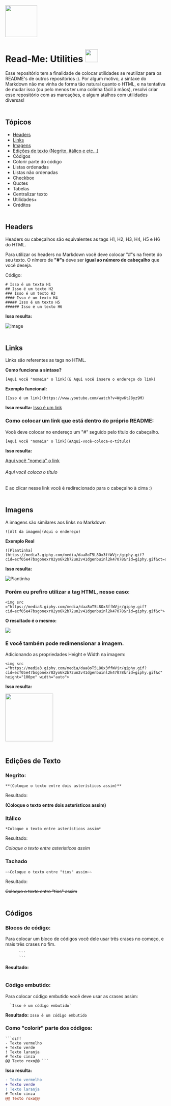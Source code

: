 
<img src ="https://media1.giphy.com/media/mjQG3C8g8Uzc9Cv09F/giphy.gif?cid=ecf05e475a1dncy3l27nfaagug0ioemtsvcw913fznlftm6j&rid=giphy.gif&ct=s" width = "100px" height = "auto"> 


# Read-Me: Utilities <img src ="https://media1.giphy.com/media/e8dLRPN6d6V4iJIOUn/giphy.gif?cid=ecf05e47masc7atthyt1mq5r2f3jih5w2wfw13t0u0r28x10&rid=giphy.gif&ct=s" width = "40px" height = "auto"> 
Esse repositório tem a finalidade de colocar utilidades se reutilizar para os README's de outros repositórios :). Por algum motivo, a sintaxe do Markdown não me vinha de forma tão natural quanto o HTML, e na tentativa de mudar isso (ou pelo menos ter uma colinha fácil à mãos), resolvi criar esse repositório com as marcações, e algum atalhos com utilidades diversas!
<p Align=center>
<img src ="https://64.media.tumblr.com/39240cabb4a10556459808190bd79195/cb61da9def746b60-be/s1280x1920/0f2196b58ec8bf38f21292d5a9fb7913e9245f39.png" height="5px" width="100%"> </p>

## Tópicos
- [Headers](#Headers)
- [Links](#Links)
- [Imagens](#Imagens)
- [Edições de texto (Negrito, itálico e etc...)](#Edições-de-Texto)
- Códigos
- Colorir parte do código
- Listas ordenadas
- Listas não ordenadas
- Checkbox
- Quotes
- Tabelas
- Centralizar texto
- Utilidades+
- Créditos

<p Align=center>
<img src ="https://64.media.tumblr.com/39240cabb4a10556459808190bd79195/cb61da9def746b60-be/s1280x1920/0f2196b58ec8bf38f21292d5a9fb7913e9245f39.png" height="5px" width="100%"> </p>

## Headers
Headers ou cabeçalhos são equivalentes as tags H1, H2, H3, H4, H5 e H6 do HTML.

Para utilizar os headers no Markdown você deve colocar "#"s na frente do seu texto. O nímero de **"#"s** deve ser **igual ao número do cabeçalho** que você deseja.

Código:
```
# Isso é um texto H1
## Isso é um texto H2
### Isso é um texto H3
#### Isso é um texto H4
##### Isso é um texto H5
###### Isso é um texto H6
```
**Isso resulta:**

![image](https://user-images.githubusercontent.com/69855489/124361710-dcf6ac00-dc06-11eb-88ac-f4b64c14c05d.png)

<p Align=center>
<img src ="https://64.media.tumblr.com/39240cabb4a10556459808190bd79195/cb61da9def746b60-be/s1280x1920/0f2196b58ec8bf38f21292d5a9fb7913e9245f39.png" height="5px" width="100%"> </p>

## Links
Links são referentes as tags <a></a> no HTML.

**Como funciona a sintaxe?**
```
[Aqui você "nomeia" o link](E Aqui você insere o endereço do link)
```
**Exemplo funcional:**

```
[Isso é um link](https://www.youtube.com/watch?v=Wgw6tJ8yz9M)
```
**Isso resulta:** 
[Isso é um link](https://www.youtube.com/watch?v=Wgw6tJ8yz9M)

### Como colocar um link que está dentro do próprio README:
Você deve colocar no endereço um "#" seguido pelo título do cabeçalho.

```
[Aqui você "nomeia" o link](#Aqui-você-coloca-o-título)
```
**Isso resulta:**

[Aqui você "nomeia" o link](#Aqui-você-coloca-o-título)

###### Aqui você coloca o título
E ao clicar nesse link você é redirecionado para o cabeçalho à cima :) 


<p Align=center>
<img src ="https://64.media.tumblr.com/39240cabb4a10556459808190bd79195/cb61da9def746b60-be/s1280x1920/0f2196b58ec8bf38f21292d5a9fb7913e9245f39.png" height="5px" width="100%"> </p>

## Imagens
A imagens são similares aos links no Markdown
```
![Alt da imagem](Aqui o endereço)
```

**Exemplo Real**
```
![Plantinha](https://media3.giphy.com/media/daa8oT5L8Ox3ffWVjr/giphy.gif?cid=ecf05e47bsgonexr02yo6k2b72un2v41dgenbuinl2k47078&rid=giphy.gif&ct=s)
```
**Isso resulta:**

![Plantinha](https://media3.giphy.com/media/daa8oT5L8Ox3ffWVjr/giphy.gif?cid=ecf05e47bsgonexr02yo6k2b72un2v41dgenbuinl2k47078&rid=giphy.gif&ct=s)

### Porém eu prefiro utilizar a tag HTML, nesse caso:
```
<img src ="https://media3.giphy.com/media/daa8oT5L8Ox3ffWVjr/giphy.gif?cid=ecf05e47bsgonexr02yo6k2b72un2v41dgenbuinl2k47078&rid=giphy.gif&c"> 
```

**O resultado é o mesmo:**

<img src ="https://media3.giphy.com/media/daa8oT5L8Ox3ffWVjr/giphy.gif?cid=ecf05e47bsgonexr02yo6k2b72un2v41dgenbuinl2k47078&rid=giphy.gif&c"> 

### E você também pode redimensionar a imagem.
Adicionando as propriedades Height e Width na imagem:
```
<img src ="https://media3.giphy.com/media/daa8oT5L8Ox3ffWVjr/giphy.gif?cid=ecf05e47bsgonexr02yo6k2b72un2v41dgenbuinl2k47078&rid=giphy.gif&c" 
height="100px" width="auto"> 
```
**Isso resulta:**

<img src ="https://media3.giphy.com/media/daa8oT5L8Ox3ffWVjr/giphy.gif?cid=ecf05e47bsgonexr02yo6k2b72un2v41dgenbuinl2k47078&rid=giphy.gif&c" 
height="150px" width="auto">  

<p Align=center>
<img src ="https://64.media.tumblr.com/39240cabb4a10556459808190bd79195/cb61da9def746b60-be/s1280x1920/0f2196b58ec8bf38f21292d5a9fb7913e9245f39.png" height="5px" width="100%"> </p>

## Edições de Texto

### Negrito: 

```
**(Coloque o texto entre dois asterísticos assim)**
```
Resultado:

**(Coloque o texto entre dois asterísticos assim)**

### Itálico
```
*Coloque o texto entre asterísticos assim*
```
Resultado:

*Coloque o texto entre asterísticos assim*

### Tachado

```
~~Coloque o texto entre "tios" assim~~
```
Resultado:

~~Coloque o texto entre "tios" assim~~

<p Align=center>
<img src ="https://64.media.tumblr.com/39240cabb4a10556459808190bd79195/cb61da9def746b60-be/s1280x1920/0f2196b58ec8bf38f21292d5a9fb7913e9245f39.png" height="5px" width="100%"> </p>

## Códigos

### Blocos de código:
Para colocar um bloco de códigos você dele usar três crases no começo, e mais três crases no fim. 

```
      ```
      ```
```

**Resultado:**
```

```

### Código embutido:
Para colocar código embutido você deve usar as crases assim:
```
  `Isso é um código embutido`
```
**Resultado:**
`Isso é um código embutido`

### Como "colorir" parte dos códigos:
``` 
```diff
- Texto vermelho
+ Texto verde
! Texto laranja
# Texto cinza
@@ Texto roxo@@ ``` 
``` 

**Isso resulta:**

```diff
- Texto vermelho
+ Texto verde
! Texto laranja
# Texto cinza
@@ Texto roxo@@
```

<p Align=center>
<img src ="https://64.media.tumblr.com/39240cabb4a10556459808190bd79195/cb61da9def746b60-be/s1280x1920/0f2196b58ec8bf38f21292d5a9fb7913e9245f39.png" height="5px" width="100%"> </p>

